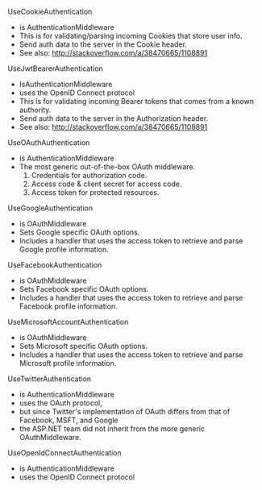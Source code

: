
UseCookieAuthentication
* is AuthenticationMiddleware
* This is for validating/parsing incoming Cookies that store user info.
* Send auth data to the server in the Cookie header.
* See also: http://stackoverflow.com/a/38470665/1108891

UseJwtBearerAuthentication
* IsAuthenticationMiddleware
* uses the OpenID Connect protocol
* This is for validating incoming Bearer tokens that comes from a known authority. 
* Send auth data to the server in the Authorization header.
* See also: http://stackoverflow.com/a/38470665/1108891

UseOAuthAuthentication
* is AuthenticationMiddleware
* The most generic out-of-the-box OAuth middleware.
    1. Credentials for authorization code. 
    2. Access code & client secret for access code. 
    3. Access token for protected resources.  

UseGoogleAuthentication
* is OAuthMiddleware
* Sets Google specific OAuth options. 
* Includes a handler that uses the access token to retrieve and parse Google profile information.

UseFacebookAuthentication
* is OAuthMiddleware
* Sets Facebook specific OAuth options. 
* Includes a handler that uses the access token to retrieve and parse Facebook profile information.

UseMicrosoftAccountAuthentication
* is OAuthMiddleware
* Sets Microsoft specific OAuth options. 
* Includes a handler that uses the access token to retrieve and parse Microsoft profile information.

UseTwitterAuthentication 
* is AuthenticationMiddleware
* uses the OAuth protocol, 
* but since Twitter's implementation of OAuth differs from that of Facebook, MSFT, and Google 
* the ASP.NET team did not inherit from the more generic OAuthMiddleware.

UseOpenIdConnectAuthentication 
* is AuthenticationMiddleware
* uses the OpenID Connect protocol